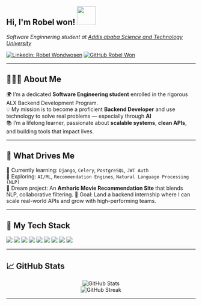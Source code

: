 <h2> Hi, I'm Robel won! <img src="https://media4.giphy.com/media/YRMb6dd7zprS00JdGZ/200.webp?cid=ecf05e477xubiv621biy7emcdre7m5v7v30ai0p51spqyxqh&ep=v1_stickers_search&rid=200.webp&ct=s" width="50"></h2>

<p><em>Software Enginnering student at <a href="[http://www.unb.br](https://www.bing.com/images/search?q=aastu%20logo&FORM=IQFRBA&id=9579669B2225DA5C4FD0DD701D0C46967F5D1173)">Addis ababa Science and Technology University 
</em></p>

[![Linkedin: Robel Wondwosen](https://img.shields.io/badge/-thaianebraga-blue?style=flat-square&logo=Linkedin&logoColor=white&link=https://www.linkedin.com/in/robelwondwosen/)](https://www.linkedin.com/in/robelwondwosen/)
[![GitHub Robel Won](https://img.shields.io/github/followers/robel-w?label=follow&style=social)](https://github.com/robel-w)

---

<h2>👨🏽‍💻 About Me</h2>

🌍 I’m a dedicated **Software Engineering student** enrolled in the rigorous ALX Backend Development Program.  
💡 My mission is to become a proficient **Backend Developer** and use technology to solve real problems — especially through **AI**   
📚 I’m a lifelong learner, passionate about **scalable systems**, **clean APIs**, and building tools that impact lives.  

---

<h2>🚀 What Drives Me</h2>

🌱 Currently learning: `Django`, `Celery`, `PostgreSQL`, `JWT Auth`  
🧠 Exploring: `AI/ML`, `Recommendation Engines`, `Natural Language Processing (NLP)`  
💭 Dream project: An **Amharic Movie Recommendation Site** that blends NLP, collaborative filtering.
🎯 Goal: Land a backend internship where I can scale real-world APIs and grow with high-performing teams.

---

<h2>🧰 My Tech Stack</h2>

<p>
  <img src="https://img.shields.io/badge/Python-3776AB?style=for-the-badge&logo=python&logoColor=white" />
  <img src="https://img.shields.io/badge/Django-092E20?style=for-the-badge&logo=django&logoColor=white" />
  <img src="https://img.shields.io/badge/DRF-red?style=for-the-badge&logo=django&logoColor=white" />
  <img src="https://img.shields.io/badge/PostgreSQL-336791?style=for-the-badge&logo=postgresql&logoColor=white" />
  <img src="https://img.shields.io/badge/Celery-darkgreen?style=for-the-badge" />
  <img src="https://img.shields.io/badge/Git-F05032?style=for-the-badge&logo=git&logoColor=white" />
  <img src="https://img.shields.io/badge/GitHub-181717?style=for-the-badge&logo=github&logoColor=white" />
  <img src="https://img.shields.io/badge/HTML5-E34F26?style=for-the-badge&logo=html5&logoColor=white" />
  <img src="https://img.shields.io/badge/CSS3-1572B6?style=for-the-badge&logo=css3&logoColor=white" />
</p>

---
<h2>📈 GitHub Stats</h2>

<p align="center">
  <img src="https://github-readme-stats.vercel.app/api?username=robel-w&show_icons=true&theme=radical" alt="GitHub Stats" />
  <br>
  <img src="https://github-readme-streak-stats.herokuapp.com/?user=robel-w&theme=radical" alt="GitHub Streak" />
</p>

---


